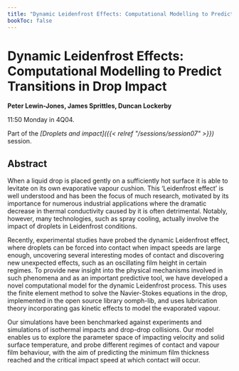 ```yaml
---
title: "Dynamic Leidenfrost Effects: Computational Modelling to Predict Transitions in Drop Impact"
bookToc: false
---
```


# Dynamic Leidenfrost Effects: Computational Modelling to Predict Transitions in Drop Impact

**Peter Lewin-Jones, James Sprittles, Duncan Lockerby**

11:50 Monday in 4Q04.

Part of the *[Droplets and impact]({{< relref "/sessions/session07" >}})* session.

## Abstract

When a liquid drop is placed gently on a sufficiently hot surface it is able to levitate on its own evaporative vapour cushion. This ‘Leidenfrost effect’ is well understood and has been the focus of much research, motivated by its importance for numerous industrial applications where the dramatic decrease in thermal conductivity caused by it is often detrimental. Notably, however, many technologies, such as spray cooling, actually involve the impact of droplets in Leidenfrost conditions.

Recently, experimental studies have probed the dynamic Leidenfrost effect, where droplets can be forced into contact when impact speeds are large enough, uncovering several interesting modes of contact and discovering new unexpected effects, such as an oscillating film height in certain regimes. To provide new insight into the physical mechanisms involved in such phenomena and as an important predictive tool, we have developed a novel computational model for the dynamic Leidenfrost process. This uses the finite element method to solve the Navier-Stokes equations in the drop, implemented in the open source library oomph-lib, and uses lubrication theory incorporating gas kinetic effects to model the evaporated vapour.

Our simulations have been benchmarked against experiments and simulations of isothermal impacts and drop-drop collisions. Our model enables us to explore the parameter space of impacting velocity and solid surface temperature, and probe different regimes of contact and vapour film behaviour, with the aim of predicting the minimum film thickness reached and the critical impact speed at which contact will occur.


